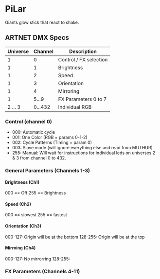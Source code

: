 # PiLar

Giants glow stick that react to shake.

## ARTNET DMX Specs

| Universe | Channel | Description            |
| -------- | ------- | ---------------------- |
| 1        | 0       | Control / FX selection |
| 1        | 1       | Brightness             |
| 1        | 2       | Speed                  |
| 1        | 3       | Orientation            |
| 1        | 4       | Mirroring              |
| 1        | 5...9   | FX Parameters 0 to 7   |
| 2 ... 3  | 0...432 | Individual RGB         |

### Control (channel 0)

- 000: Automatic cycle
- 001: One Color (RGB = params 0-1-2)
- 002: Cycle Patterns (Timing = param 0)
- 003: Slave mode (will ignore everything else and read from MUTHUR)
- 255: Manual: Will wait for instructions for individual leds on universes 2 & 3 from channel 0 to 432.

### General Parameters (Channels 1-3)

#### Brightness (Ch1)

000 == Off
255 == Brightness

#### Speed (Ch2)

000 == slowest
255 == fastest

#### Orientation (Ch3)

000-127: Origin will be at the bottom
128-255: Origin will be at the top

#### Mirroing (Ch4)

000-127: No mirrorring
128-255: 

### FX Parameters (Channels 4-11)

